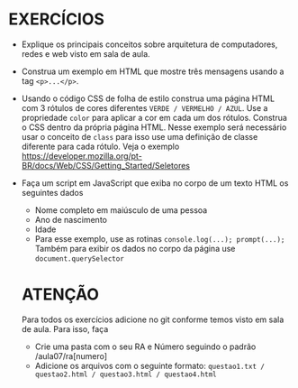 # EXERCÍCIOS

* Explique os principais conceitos sobre arquitetura de computadores, redes e web visto em sala de aula.
* Construa um exemplo em HTML que mostre três mensagens usando a tag `<p>...</p>`.
* Usando o código CSS de folha de estilo construa uma página HTML com 3 rótulos de cores diferentes `VERDE / VERMELHO / AZUL`. 
Use a propriedade `color` para aplicar a cor em cada um dos rótulos. Construa o CSS dentro da própria página HTML. Nesse exemplo será necessário usar
o conceito de `class` para isso use uma definição de classe diferente para cada rótulo. Veja o exemplo https://developer.mozilla.org/pt-BR/docs/Web/CSS/Getting_Started/Seletores
* Faça um script em JavaScript que exiba no corpo de um texto HTML os seguintes dados
  * Nome completo em maiúsculo de uma pessoa
  * Ano de nascimento
  * Idade
  * Para esse exemplo, use as rotinas `console.log(...); prompt(...);` Também para exibir os dados no corpo da página use `document.querySelector`
  
  # ATENÇÃO
  
  Para todos os exercícios adicione no git conforme temos visto em sala de aula. Para isso, faça
  * Crie uma pasta com o seu RA e Número seguindo o padrão /aula07/ra[numero]
  * Adicione os arquivos com o seguinte formato: `questao1.txt / questao2.html / questao3.html / questao4.html`
